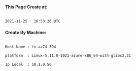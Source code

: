 
   
#### This Page Create at:

```bash

2021-11-25 - 16:53:26 UTC

```

#### Create By Machine:

```bash

Host Name : fv-az74-394

platform  : Linux-5.11.0-1021-azure-x86_64-with-glibc2.31

Ip Local  : 10.1.0.56

```


